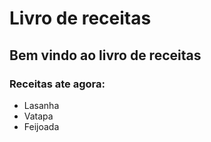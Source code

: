 # Livro de receitas 
## Bem vindo ao livro de receitas

### Receitas ate agora:
* Lasanha
* Vatapa
* Feijoada

